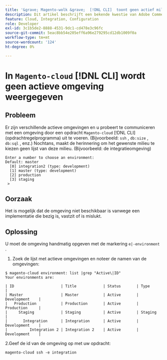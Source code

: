```yaml
---
title: '&grave; Magento-wolk &grave;  [!DNL CLI]  toont geen actief milieu'
description: Dit artikel beschrijft een bekende kwestie van Adobe Commerce waar Magento-wolk &grave;  [!DNL CLI]  (bevel-lijn hulpmiddel) geen actieve milieu toont.
feature: Cloud, Integration, Configuration
role: Developer
exl-id: 3c1b5de2-8888-4531-9dc1-cd478e3c96fc
source-git-commit: 5eac8bb54e205eff6a96e279295cd12db1009f0a
workflow-type: tm+mt
source-wordcount: '124'
ht-degree: 0%

---
```


# In `Magento-cloud` [!DNL CLI] wordt geen actieve omgeving weergegeven

## Probleem

Er zijn verschillende actieve omgevingen en u probeert te communiceren met een omgeving door een opdracht `Magento-cloud` [!DNL CLI] (opdrachtregelprogramma) uit te voeren. (Bijvoorbeeld: `ssh` , `db:size` , `db:sql` , enz.)
Nochtans, maakt de herinnering om het gewenste milieu te kiezen geen lijst van deze milieu. (Bijvoorbeeld: de integratieomgeving)

```
Enter a number to choose an environment:
Default: master
  [0] integration2 (type: development)
  [1] master (type: development)
  [2] production
  [3] staging
 >
```

## Oorzaak

Het is mogelijk dat de omgeving niet beschikbaar is vanwege een implementatie die bezig is, vastzit of is mislukt.

## Oplossing

U moet de omgeving handmatig opgeven met de markering `e|-environment` .

1. Zoek de lijst met actieve omgevingen en noteer de namen van de omgevingen:

```
$ magento-cloud environment: list |grep "Active\|ID"
Your environments are:

| ID                     | Title            | Status       | Type           |
| Master                 | Master           | Active       | Development    |
|   Production           | Production       | Active       | Production     |
|     Staging            | Staging          | Active       | Staging        |
|       Integration      | Integration      | Active       | Development    |
|          Integration 2 | Integration 2    | Active       | Development    |
```

2.Geef de id van de omgeving op met uw opdracht:

`magento-cloud ssh -e integration`
